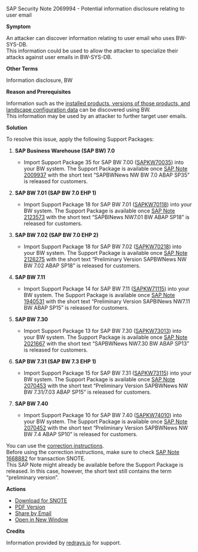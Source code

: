SAP Security Note 2069994 - Potential information disclosure relating to user email

**Symptom**

An attacker can discover information relating to user email who uses BW-SYS-DB.  
This information could be used to allow the attacker to specialize their attacks against user emails in BW-SYS-DB.

**Other Terms**

Information disclosure, BW

**Reason and Prerequisites**

Information such as the [installed products, versions of those products, and landscape configuration data](https://me.sap.com/notes/1668882) can be discovered using BW.  
This information may be used by an attacker to further target user emails.

**Solution**

To resolve this issue, apply the following Support Packages:

1. **SAP Business Warehouse (SAP BW) 7.0**
   - Import Support Package 35 for SAP BW 7.00 ([SAPKW70035](https://me.sap.com/supportpackage/SAPKW70035)) into your BW system. The Support Package is available once [SAP Note 2009937](https://me.sap.com/notes/2009937) with the short text “SAPBWNews NW BW 7.0 ABAP SP35” is released for customers.

2. **SAP BW 7.01 (SAP BW 7.0 EHP 1)**
   - Import Support Package 18 for SAP BW 7.01 ([SAPKW70118](https://me.sap.com/supportpackage/SAPKW70118)) into your BW system. The Support Package is available once [SAP Note 2123573](https://me.sap.com/notes/2123573) with the short text “SAPBINews NW7.01 BW ABAP SP18” is released for customers.

3. **SAP BW 7.02 (SAP BW 7.0 EHP 2)**
   - Import Support Package 18 for SAP BW 7.02 ([SAPKW70218](https://me.sap.com/supportpackage/SAPKW70218)) into your BW system. The Support Package is available once [SAP Note 2126275](https://me.sap.com/notes/2126275) with the short text “Preliminary Version SAPBWNews NW BW 7.02 ABAP SP18” is released for customers.

4. **SAP BW 7.11**
   - Import Support Package 14 for SAP BW 7.11 ([SAPKW71115](https://me.sap.com/supportpackage/SAPKW71115)) into your BW system. The Support Package is available once [SAP Note 1940531](https://me.sap.com/notes/1940531) with the short text “Preliminary Version SAPBINews NW7.11 BW ABAP SP15” is released for customers.

5. **SAP BW 7.30**
   - Import Support Package 13 for SAP BW 7.30 ([SAPKW73013](https://me.sap.com/supportpackage/SAPKW73013)) into your BW system. The Support Package is available once [SAP Note 2021667](https://me.sap.com/notes/2021667) with the short text “SAPBWNews NW7.30 BW ABAP SP13” is released for customers.

6. **SAP BW 7.31 (SAP BW 7.3 EHP 1)**
   - Import Support Package 15 for SAP BW 7.31 ([SAPKW73115](https://me.sap.com/supportpackage/SAPKW73115)) into your BW system. The Support Package is available once [SAP Note 2070453](https://me.sap.com/notes/2070453) with the short text “Preliminary Version SAPBWNews NW BW 7.31/7.03 ABAP SP15” is released for customers.

7. **SAP BW 7.40**
   - Import Support Package 10 for SAP BW 7.40 ([SAPKW74010](https://me.sap.com/supportpackage/SAPKW74010)) into your BW system. The Support Package is available once [SAP Note 2070452](https://me.sap.com/notes/2070452) with the short text “Preliminary Version SAPBWNews NW BW 7.4 ABAP SP10” is released for customers.

You can use the [correction instructions](https://me.sap.com/corrins/0002069994/30).  
Before using the correction instructions, make sure to check [SAP Note 1668882](https://me.sap.com/notes/1668882) for transaction SNOTE.  
This SAP Note might already be available before the Support Package is released. In this case, however, the short text still contains the term “preliminary version”.

**Actions**

- [Download for SNOTE](https://notesdownloads.sap.com/note/0040000012299862017)
- [PDF Version](https://me.sap.com/sap/support/sfm/notes/print/0002069994?language=en-US&token=58EB3ABCA10CC0AFA99DE87C22569CBD)
- [Share by Email](https://me.sap.com/notes/0002069994/email)
- [Open in New Window](https://me.sap.com/notes/0002069994/newwindow)

**Credits**

Information provided by [redrays.io](https://redrays.io) for support.
